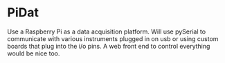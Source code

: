 PiDat
=====

Use a Raspberry Pi as a data acquisition platform. Will use pySerial to communicate with various instruments plugged in on usb or using custom boards that plug into the i/o pins. A web front end to control everything would be nice too.
